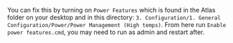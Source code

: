 You can fix this by turning on `Power Features` which is found in the Atlas folder on your desktop and in this directory: `3. Configuration/1. General Configuration/Power/Power Management (High temps)`. From here run `Enable power features.cmd`, you may need to run as admin and restart after.